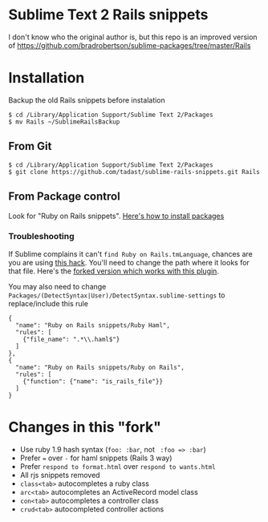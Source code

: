 # Sublime Text 2 Rails snippets

I don't know who the original author is, but this repo is an improved version of https://github.com/bradrobertson/sublime-packages/tree/master/Rails

# Installation

Backup the old Rails snippets before instalation

    $ cd /Library/Application Support/Sublime Text 2/Packages
    $ mv Rails ~/SublimeRailsBackup

## From Git

    $ cd /Library/Application Support/Sublime Text 2/Packages
    $ git clone https://github.com/tadast/sublime-rails-snippets.git Rails

## From Package control

Look for "Ruby on Rails snippets". [Here's how to install packages](http://wbond.net/sublime_packages/package_control/usage)

### Troubleshooting

If Sublime complains it can't `find Ruby on Rails.tmLanguage`, chances are you are using [this hack](https://gist.github.com/925008).
You'll need to change the path where it looks for that file. Here's the [forked version which works with this plugin](https://gist.github.com/4161901).

You may also need to change `Packages/(DetectSyntax|User)/DetectSyntax.sublime-settings` to replace/include this rule

    {
      "name": "Ruby on Rails snippets/Ruby Haml",
      "rules": [
        {"file_name": ".*\\.haml$"}
      ]
    },
    {
      "name": "Ruby on Rails snippets/Ruby on Rails",
      "rules": [
        {"function": {"name": "is_rails_file"}}
      ]
    }



# Changes in this "fork"

* Use ruby 1.9 hash syntax (`foo: :bar`, not ` :foo => :bar`)
* Prefer `=` over `-` for haml snippets (Rails 3 way)
* Prefer `respond to format.html` over `respond to wants.html`
* All rjs snippets removed
* `class<tab>` autocompletes a ruby class
* `arc<tab>` autocompletes an ActiveRecord model class
* `con<tab>` autocompletes a controller class
* `crud<tab>` autocompleted controller actions
